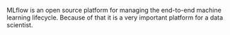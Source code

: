 MLflow is an open source platform for managing the end-to-end machine learning lifecycle. Because of that it is a very important platform for a data scientist.
